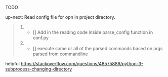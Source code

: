 TODO

up-next: Read config file for opn in project directory.
> 1. - [] Add in the reading code inside parse_config function in conf.py
> 2. - [] execute some or all of the parsed commands based on args parsed from commandline

helpful
https://stackoverflow.com/questions/48575889/python-3-subprocess-changing-directory